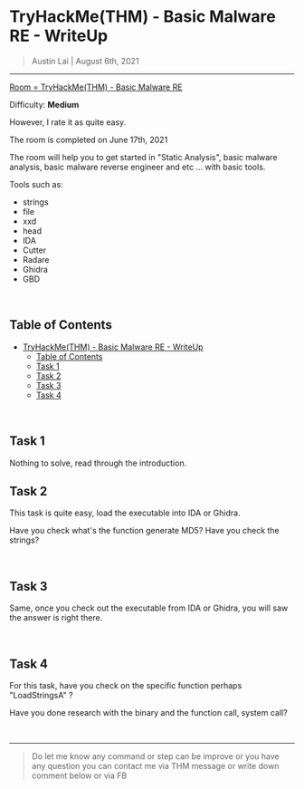 
# TryHackMe(THM) - Basic Malware RE - WriteUp

> Austin Lai | August 6th, 2021

---

<!-- Description -->

[Room = TryHackMe(THM) - Basic Malware RE](https://tryhackme.com/room/basicmalwarere)

Difficulty: **Medium**

However, I rate it as quite easy.

The room is completed on June 17th, 2021

The room will help you to get started in "Static Analysis", basic malware analysis, basic malware reverse engineer and etc ... with basic tools.

Tools such as:

- strings
- file
- xxd
- head
- IDA
- Cutter
- Radare
- Ghidra
- GBD

<!-- /Description -->

<br />

## Table of Contents

<!-- TOC -->

- [TryHackMe(THM) - Basic Malware RE - WriteUp](#tryhackmethm---basic-malware-re---writeup)
    - [Table of Contents](#table-of-contents)
    - [Task 1](#task-1)
    - [Task 2](#task-2)
    - [Task 3](#task-3)
    - [Task 4](#task-4)

<!-- /TOC -->

<br />

## Task 1

Nothing to solve, read through the introduction.

## Task 2

This task is quite easy, load the executable into IDA or Ghidra.

Have you check what's the function generate MD5? Have you check the strings?

<br />

## Task 3

Same, once you check out the executable from IDA or Ghidra, you will saw the answer is right there.

<br />

## Task 4

For this task, have you check on the specific function perhaps "LoadStringsA" ?

Have you done research with the binary and the function call, system call?

<br />

---

> Do let me know any command or step can be improve or you have any question you can contact me via THM message or write down comment below or via FB




